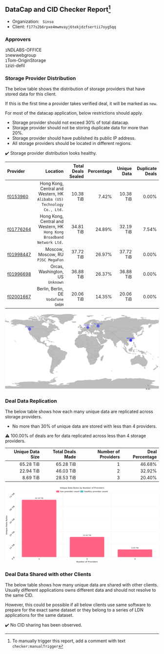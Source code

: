 ## DataCap and CID Checker Report[^1]
 - Organization: ` Sinso`
 - Client: `f177s2b6rpxe4mwmvayj6tekjdzfsertii7oyg5qq`
### Approvers
`1`NDLABS-OFFICE<br/>`1`newwebgroup<br/>`1`Tom-OriginStorage<br/>`1`zizi-defil

### Storage Provider Distribution
The below table shows the distribution of storage providers that have stored data for this client.

If this is the first time a provider takes verified deal, it will be marked as `new`.

For most of the datacap application, below restrictions should apply.
 - Storage provider should not exceed 30% of total datacap.
 - Storage provider should not be storing duplicate data for more than 20%.
 - Storage provider should have published its public IP address.
 - All storage providers should be located in different regions.

✔️ Storage provider distribution looks healthy.

| Provider                                              |                                                                   Location | Total Deals Sealed | Percentage | Unique Data | Duplicate Deals |
| :---------------------------------------------------- | -------------------------------------------------------------------------: | -----------------: | ---------: | ----------: | --------------: |
| [f0153960](https://filfox.info/en/address/f0153960)   | Hong Kong, Central and Western, HK<br/>`Alibaba (US) Technology Co., Ltd.` |          10.38 TiB |      7.42% |   10.38 TiB |           0.00% |
| [f01776264](https://filfox.info/en/address/f01776264) |  Hong Kong, Central and Western, HK<br/>`Hong Kong Broadband Network Ltd.` |          34.81 TiB |     24.89% |   32.19 TiB |           7.54% |
| [f01998447](https://filfox.info/en/address/f01998447) |                                      Moscow, Moscow, RU<br/>`PJSC MegaFon` |          37.72 TiB |     26.97% |   37.72 TiB |           0.00% |
| [f01996698](https://filfox.info/en/address/f01996698) |                                        Orcas, Washington, US<br/>`Unknown` |          36.88 TiB |     26.37% |   36.88 TiB |           0.00% |
| [f02001667](https://filfox.info/en/address/f02001667) |                                     Berlin, Berlin, DE<br/>`Vodafone GmbH` |          20.06 TiB |     14.35% |   20.06 TiB |           0.00% |

![Provider Distribution](https://raw.githubusercontent.com/data-preservation-programs/filplus-checker-assets/main/filecoin-project/filecoin-plus-large-datasets/issues/1092/1675302611132.png)
### Deal Data Replication
The below table shows how each many unique data are replicated across storage providers.
- No more than 30% of unique data are stored with less than 4 providers.

⚠️ 100.00% of deals are for data replicated across less than 4 storage providers.

| Unique Data Size | Total Deals Made | Number of Providers | Deal Percentage |
| ---------------: | ---------------: | ------------------: | --------------: |
|        65.28 TiB |        65.28 TiB |                   1 |          46.68% |
|        22.94 TiB |        46.03 TiB |                   2 |          32.92% |
|         8.69 TiB |        28.53 TiB |                   3 |          20.40% |

![Replication Distribution](https://raw.githubusercontent.com/data-preservation-programs/filplus-checker-assets/main/filecoin-project/filecoin-plus-large-datasets/issues/1092/1675302611696.png)
### Deal Data Shared with other Clients
The below table shows how many unique data are shared with other clients.
Usually different applications owns different data and should not resolve to the same CID.

However, this could be possible if all below clients use same software to prepare for the exact same dataset or they belong to a series of LDN applications for the same dataset.

✔️ No CID sharing has been observed.

[^1]: To manually trigger this report, add a comment with text `checker:manualTrigger`
